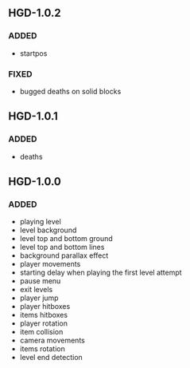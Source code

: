 ## HGD-1.0.2
### ADDED
- startpos
### FIXED
- bugged deaths on solid blocks

## HGD-1.0.1
### ADDED
- deaths

## HGD-1.0.0
### ADDED
- playing level
- level background
- level top and bottom ground
- level top and bottom lines
- background parallax effect
- player movements
- starting delay when playing the first level attempt
- pause menu
- exit levels
- player jump
- player hitboxes
- items hitboxes
- player rotation
- item collision
- camera movements
- items rotation
- level end detection
